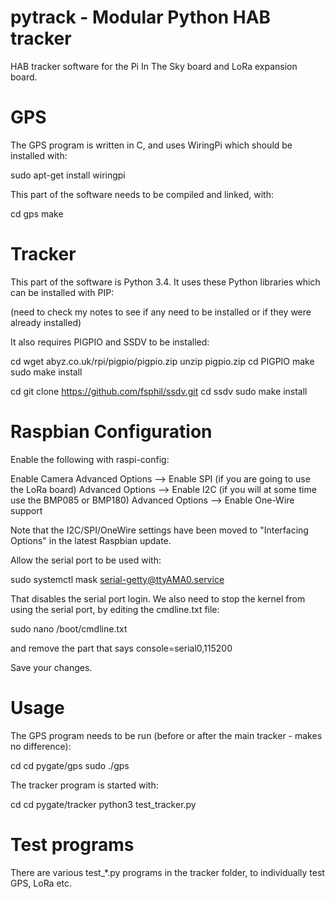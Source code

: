 # pytrack - Modular Python HAB tracker

HAB tracker software for the Pi In The Sky board and LoRa expansion board.

GPS
===

The GPS program is written in C, and uses WiringPi which should be installed with:

sudo apt-get install wiringpi

This part of the software needs to be compiled and linked, with:

cd gps
make


Tracker
=======

This part of the software is Python 3.4.  It uses these Python libraries which can be installed with PIP:

(need to check my notes to see if any need to be installed or if they were already installed)


It also requires PIGPIO and SSDV to be installed:

cd
wget abyz.co.uk/rpi/pigpio/pigpio.zip
unzip pigpio.zip
cd PIGPIO
make
sudo make install

cd
git clone https://github.com/fsphil/ssdv.git
cd ssdv
sudo make install

 

Raspbian Configuration
======================

Enable the following with raspi-config:

Enable Camera
Advanced Options --> Enable SPI (if you are going to use the LoRa board)
Advanced Options --> Enable I2C (if you will at some time use the BMP085 or BMP180)
Advanced Options --> Enable One-Wire support

Note that the I2C/SPI/OneWire settings have been moved to "Interfacing Options" in the latest Raspbian update.


Allow the serial port to be used with:

sudo systemctl mask serial-getty@ttyAMA0.service

That disables the serial port login.  We also need to stop the kernel from using the serial port, by editing the cmdline.txt file:

sudo nano /boot/cmdline.txt

and remove the part that says console=serial0,115200

Save your changes.


Usage
=====

The GPS program needs to be run (before or after the main tracker - makes no difference):

cd
cd pygate/gps
sudo ./gps

The tracker program is started with:

cd
cd pygate/tracker
python3 test_tracker.py


Test programs
=============

There are various test_*.py programs in the tracker folder, to individually test GPS, LoRa etc.

